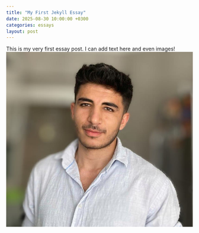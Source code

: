 ```yaml
---
title: "My First Jekyll Essay"
date: 2025-08-30 10:00:00 +0300
categories: essays
layout: post
---
```


This is my very first essay post. I can add text here and even images!
![Alt text for screen readers](/images/profile.jpg)
